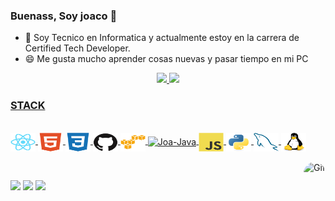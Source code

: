 ### Buenass, Soy joaco 👋



- 🌱 Soy Tecnico en Informatica y actualmente estoy en la carrera de Certified Tech Developer. 
- 😄 Me gusta mucho aprender cosas nuevas y pasar tiempo en mi PC

<div align="center">
  <a href="https://github.com/joaquinmosto">
  <img height="180em" src="https://github-readme-stats.vercel.app/api?username=joaquinmosto&show_icons=true&theme=jolly&include_all_commits=true&count_private=true"/>
  <img height="180em" src="https://github-readme-stats.vercel.app/api/top-langs/?username=joaquinmosto&layout=compact&langs_count=7&theme=jolly"/>
</div>
 
  ### STACK

  
<div style="display: inline_block"><br>
  
  <img align="center" alt="Joa-React" height="30" width="40" src="https://raw.githubusercontent.com/devicons/devicon/master/icons/react/react-original.svg">
  <img align="center" alt="Joa-HTML" height="30" width="40" src="https://raw.githubusercontent.com/devicons/devicon/master/icons/html5/html5-plain.svg">
  <img align="center" alt="Joa-CSS" height="30" width="40" src="https://raw.githubusercontent.com/devicons/devicon/master/icons/css3/css3-plain.svg">
  <img align="center" alt="Joa-GitHub" height="30" width="40" src="https://raw.githubusercontent.com/devicons/devicon/master/icons/github/github-original.svg">
  
  
  <img align="center" alt="Joa-AWS" height="30" width="40" src="https://raw.githubusercontent.com/devicons/devicon/master/icons/amazonwebservices/amazonwebservices-original.svg">
  <img align="center" alt="Joa-Java" height="30" width="40" src="https://raw.githubusercontent.com/jmnote/z-icons/master/svg/java.svg">
  <img align="center" alt="Joa-JS" height="30" width="40" src="https://raw.githubusercontent.com/devicons/devicon/master/icons/javascript/javascript-original.svg">
   <img align="center" alt="Joa-Python" height="30" width="40" src="https://raw.githubusercontent.com/devicons/devicon/master/icons/python/python-original.svg">
  <img align="center" alt="Joa-MySQL" height="30" width="40" src="https://raw.githubusercontent.com/devicons/devicon/master/icons/mysql/mysql-original.svg">
  <img align="center" alt="Joa-Linux" height="30" width="40" src="https://raw.githubusercontent.com/devicons/devicon/master/icons/linux/linux-original.svg">
 

  
 
  </div>
<br>
 
 <img align="right" alt="Gif" height="120" style="border-radius:50px;"  src="http://www.nobbot.com/wp-content/uploads/2016/07/simpsons.gif">
  
  ##
  
  <div> 
  
  <a href="https://www.instagram.com/bazzani_joakoo/" target="_blank"><img src="https://img.shields.io/badge/-Instagram-%23E4405F?style=for-the-badge&logo=instagram&logoColor=white" target="_blank"></a>
  <a href = "joaquinmosto@gmail.com"><img src="https://img.shields.io/badge/-Gmail-%23333?style=for-the-badge&logo=gmail&logoColor=white" target="_blank"></a>
  <a href="https://www.linkedin.com/in/joaquín-mosto-54716521b/" target="_blank"><img src="https://img.shields.io/badge/-LinkedIn-%230077B5?style=for-the-badge&logo=linkedin&logoColor=white" target="_blank"></a> 
 
  
 
</div>
